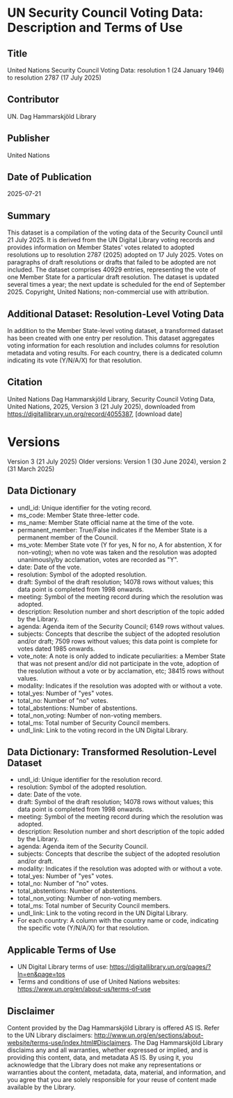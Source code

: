 # UN Security Council Voting Data: Description and Terms of Use
## Title
United Nations Security Council Voting Data: resolution 1 (24 January 1946) to resolution 2787 (17 July 2025)
## Contributor
UN. Dag Hammarskjöld Library
## Publisher
United Nations
## Date of Publication
2025-07-21
## Summary
This dataset is a compilation of the voting data of the Security Council until 21 July 2025. It is derived from the UN Digital Library voting records and provides information on Member States' votes related to adopted resolutions up to resolution 2787 (2025) adopted on 17 July 2025. Votes on paragraphs of draft resolutions or drafts that failed to be adopted are not included. The dataset comprises 40929 entries, representing the vote of one Member State for a particular draft resolution. The dataset is updated several times a year; the next update is scheduled for the end of September 2025.
Copyright, United Nations; non-commercial use with attribution.
## Additional Dataset: Resolution-Level Voting Data
In addition to the Member State-level voting dataset, a transformed dataset has been created with one entry per resolution. This dataset aggregates voting information for each resolution and includes columns for resolution metadata and voting results. For each country, there is a dedicated column indicating its vote (Y/N/A/X) for that resolution.
## Citation
United Nations Dag Hammarskjöld Library, Security Council Voting Data, United Nations, 2025, Version 3 (21 July 2025), downloaded from https://digitallibrary.un.org/record/4055387, [download date]
# Versions
Version 3 (21 July 2025)
Older versions: Version 1 (30 June 2024), version 2 (31 March 2025)
## Data Dictionary
* undl_id: Unique identifier for the voting record.
* ms_code: Member State three-letter code.
* ms_name: Member State official name at the time of the vote.
* permanent_member: True/False indicates if the Member State is a permanent member of the Council.
* ms_vote: Member State vote (Y for yes, N for no, A for abstention, X for non-voting); when no vote was taken and the resolution was adopted unanimously/by acclamation, votes are recorded as "Y".
* date: Date of the vote.
* resolution: Symbol of the adopted resolution.
* draft: Symbol of the draft resolution; 14078 rows without values; this data point is completed from 1998 onwards.
* meeting: Symbol of the meeting record during which the resolution was adopted.
* description: Resolution number and short description of the topic added by the Library.
* agenda: Agenda item of the Security Council; 6149 rows without values.
* subjects: Concepts that describe the subject of the adopted resolution and/or draft; 7509 rows without values; this data point is complete for votes dated 1985 onwards.
* vote_note: A note is only added to indicate peculiarities: a Member State that was not present and/or did not participate in the vote, adoption of the resolution without a vote or by acclamation, etc; 38415 rows without values.
* modality: Indicates if the resolution was adopted with or without a vote.
* total_yes: Number of "yes" votes.
* total_no: Number of "no" votes.
* total_abstentions: Number of abstentions.
* total_non_voting: Number of non-voting members.
* total_ms: Total number of Security Council members.
* undl_link: Link to the voting record in the UN Digital Library.

## Data Dictionary: Transformed Resolution-Level Dataset
* undl_id: Unique identifier for the resolution record.
* resolution: Symbol of the adopted resolution.
* date: Date of the vote.
* draft: Symbol of the draft resolution; 14078 rows without values; this data point is completed from 1998 onwards.
* meeting: Symbol of the meeting record during which the resolution was adopted.
* description: Resolution number and short description of the topic added by the Library.
* agenda: Agenda item of the Security Council.
* subjects: Concepts that describe the subject of the adopted resolution and/or draft.
* modality: Indicates if the resolution was adopted with or without a vote.
* total_yes: Number of "yes" votes.
* total_no: Number of "no" votes.
* total_abstentions: Number of abstentions.
* total_non_voting: Number of non-voting members.
* total_ms: Total number of Security Council members.
* undl_link: Link to the voting record in the UN Digital Library.
* For each country: A column with the country name or code, indicating the specific vote (Y/N/A/X) for that resolution.
## Applicable Terms of Use
* UN Digital Library terms of use: https://digitallibrary.un.org/pages/?ln=en&page=tos
* Terms and conditions of use of United Nations websites: https://www.un.org/en/about-us/terms-of-use
## Disclaimer
Content provided by the Dag Hammarskjöld Library is offered AS IS. Refer to the UN Library disclaimers: http://www.un.org/en/sections/about-website/terms-use/index.html#Disclaimers. The Dag Hammarskjöld Library disclaims any and all warranties, whether expressed or implied, and is providing this content, data, and metadata AS IS. By using it, you acknowledge that the Library does not make any representations or warranties about the content, metadata, data, material, and information, and you agree that you are solely responsible for your reuse of content made available by the Library.